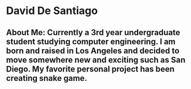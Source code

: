 # David De Santiago

## About Me: Currently a 3rd year undergraduate student studying computer engineering. I am born and raised in Los Angeles and decided to move somewhere new and exciting such as San Diego. My favorite personal project has been creating snake game. 
